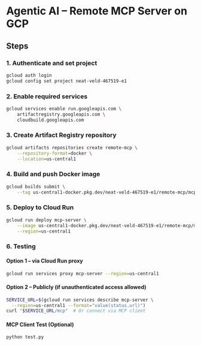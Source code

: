 # Agentic AI – Remote MCP Server on GCP

## Steps

### 1. Authenticate and set project
```bash
gcloud auth login
gcloud config set project neat-veld-467519-e1
```
### 2. Enable required services
```bash
gcloud services enable run.googleapis.com \
    artifactregistry.googleapis.com \
    cloudbuild.googleapis.com
```
### 3. Create Artifact Registry repository
```bash
gcloud artifacts repositories create remote-mcp \
    --repository-format=docker \
    --location=us-central1
```
### 4. Build and push Docker image
```bash
gcloud builds submit \
    --tag us-central1-docker.pkg.dev/neat-veld-467519-e1/remote-mcp/mcp-server:latest
```
### 5. Deploy to Cloud Run
```bash
gcloud run deploy mcp-server \
    --image us-central1-docker.pkg.dev/neat-veld-467519-e1/remote-mcp/mcp-server:latest \
    --region=us-central1
```
### 6. Testing
#### Option 1 – via Cloud Run proxy
```bash
gcloud run services proxy mcp-server --region=us-central1
```
#### Option 2 – Publicly (if unauthenticated access allowed)
```bash
SERVICE_URL=$(gcloud run services describe mcp-server \
  --region=us-central1 --format="value(status.url)")
curl "$SERVICE_URL/mcp"  # Or connect via MCP client
```
#### MCP Client Test (Optional)
```bash
python test.py
```